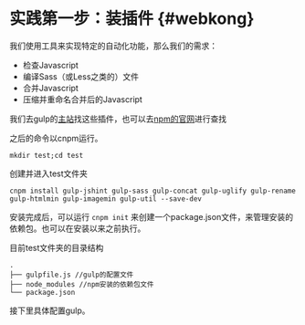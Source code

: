 # 实践第一步：装插件 {#webkong}


我们使用工具来实现特定的自动化功能，那么我们的需求：

* 检查Javascript
* 编译Sass（或Less之类的）文件
* 合并Javascript
* 压缩并重命名合并后的Javascript

我们去gulp的[主站](http://gulpjs.com/plugins/)找这些插件，也可以去[npm的官网](https://www.npmjs.com/)进行查找

之后的命令以cnpm运行。


```
mkdir test;cd test
```
创建并进入test文件夹

```
cnpm install gulp-jshint gulp-sass gulp-concat gulp-uglify gulp-rename gulp-htmlmin gulp-imagemin gulp-util --save-dev 
```
安装完成后，可以运行 `cnpm init` 来创建一个package.json文件，来管理安装的依赖包。也可以在安装以来之前执行。

目前test文件夹的目录结构

```
.
├── gulpfile.js //gulp的配置文件
├── node_modules //npm安装的依赖包文件
└── package.json 
```
接下里具体配置gulp。

